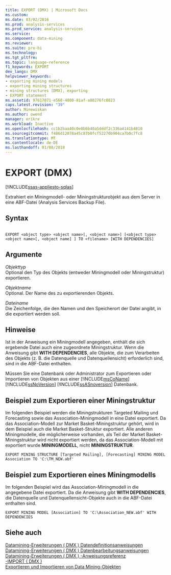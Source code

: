 ```yaml
---
title: EXPORT (DMX) | Microsoft Docs
ms.custom: 
ms.date: 03/02/2016
ms.prod: analysis-services
ms.prod_service: analysis-services
ms.service: 
ms.component: data-mining
ms.reviewer: 
ms.suite: pro-bi
ms.technology: 
ms.tgt_pltfrm: 
ms.topic: language-reference
f1_keywords: EXPORT
dev_langs: DMX
helpviewer_keywords:
- exporting mining models
- exporting mining structures
- mining structures [DMX], exporting
- EXPORT statement
ms.assetid: 97617071-e560-4080-81af-a80276fc0823
caps.latest.revision: "39"
author: Minewiskan
ms.author: owend
manager: erikre
ms.workload: Inactive
ms.openlocfilehash: cc1b2baa40c0e8b6b40a5dddf2c336a4141b4810
ms.sourcegitcommit: f486d12078a45c87b0fcf52270b904ca7b0c7fc8
ms.translationtype: MT
ms.contentlocale: de-DE
ms.lasthandoff: 01/08/2018
---
```

# <a name="export-dmx"></a>EXPORT (DMX)
[!INCLUDE[ssas-appliesto-sqlas](../includes/ssas-appliesto-sqlas.md)]

  Extrahiert ein Miningmodell- oder Miningstrukturobjekt aus dem Server in eine ABF-Datei (Analysis Services Backup File).  
  
## <a name="syntax"></a>Syntax  
  
```  
  
EXPORT <object type> <object name>[, <object name>] [<object type> <object name>[, <object name] ] TO <filename> [WITH DEPENDENCIES]  
```  
  
## <a name="arguments"></a>Argumente  
 *Objekttyp*  
 Optional den Typ des Objekts (entweder Miningmodell oder Miningstruktur) exportieren.  
  
 *Objektname*  
 Optional. Der Name des zu exportierenden Objekts.  
  
 *Dateiname*  
 Die Zeichenfolge, die den Namen und den Speicherort der Datei angibt, in die exportiert werden soll.  
  
## <a name="remarks"></a>Hinweise  
 Ist in der Anweisung ein Miningmodell angegeben, enthält die sich ergebende Datei auch eine zugeordnete Miningstruktur. Wenn die Anweisung gibt **WITH DEPENDENCIES**, alle Objekte, die zum Verarbeiten des Objekts (z. B. die Datenquelle und Datenquellensicht) erforderlich sind, sind in die ABF-Datei enthalten.  
  
 Müssen Sie eine Datenbank oder Administrator zum Exportieren oder Importieren von Objekten aus einer [!INCLUDE[msCoName](../includes/msconame-md.md)] [!INCLUDE[ssNoVersion](../includes/ssnoversion-md.md)] [!INCLUDE[ssASnoversion](../includes/ssasnoversion-md.md)] Datenbank.  
  
## <a name="export-mining-structure-example"></a>Beispiel zum Exportieren einer Miningstruktur  
 Im folgenden Beispiel werden die Miningstrukturen Targeted Mailing und Forecasting sowie das Association-Miningmodell in eine Datei exportiert. Da das Association-Modell zur Market Basket-Miningstruktur gehört, wird in dem Beispiel auch die Market Basket-Struktur exportiert. Alle anderen Miningmodelle, die möglicherweise vorhanden, als Teil der Market Basket-Miningstruktur wird nicht exportiert werden, da das Association-Modell mit exportiert wurde **MININGMODELL**, nicht **MININGSTRUKTUR**.  
  
```  
EXPORT MINING STRUCTURE [Targeted Mailing], [Forecasting] MINING MODEL Association TO 'C:\TM_NEW.abf'  
```  
  
## <a name="export-mining-model-example"></a>Beispiel zum Exportieren eines Miningmodells  
 Im folgenden Beispiel wird das Association-Miningmodell in die angegebene Datei exportiert. Da die Anweisung gibt **WITH DEPENDENCIES**, die Datenquelle und Datenquellensicht-Objekte auch in die ABF-Datei enthalten sind.  
  
```  
EXPORT MINING MODEL [Association] TO 'C:\Association_NEW.abf' WITH DEPENDENCIES  
```  
  
## <a name="see-also"></a>Siehe auch  
 [Datamining-Erweiterungen &#40; DMX &#41; Datendefinitionsanweisungen](../dmx/dmx-statements-data-definition.md)   
 [Datamining-Erweiterungen &#40; DMX &#41; Datenbearbeitungsanweisungen](../dmx/dmx-statements-data-manipulation.md)   
 [Datamining-Erweiterungen &#40; DMX &#41; -Anweisungsreferenz](../dmx/data-mining-extensions-dmx-statements.md)   
 [-IMPORT &#40; DMX &#41;](../dmx/import-dmx.md)   
 [Exportieren und Importieren von Data Mining-Objekten](../analysis-services/data-mining/export-and-import-data-mining-objects.md)  
  
  
